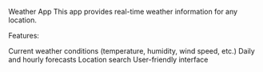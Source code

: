 Weather App
This app provides real-time weather information for any location.

Features:

Current weather conditions (temperature, humidity, wind speed, etc.)
Daily and hourly forecasts
Location search
User-friendly interface
